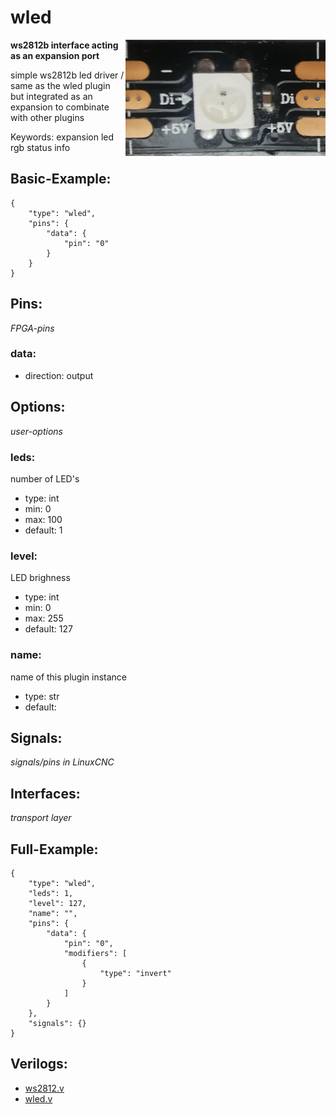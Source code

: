 # wled

<img align="right" width="320" src="image.png">

**ws2812b interface acting as an expansion port**

simple ws2812b led driver / same as the wled plugin but integrated as an expansion to combinate with other plugins

Keywords: expansion led rgb status info

## Basic-Example:
```
{
    "type": "wled",
    "pins": {
        "data": {
            "pin": "0"
        }
    }
}
```

## Pins:
*FPGA-pins*
### data:

 * direction: output


## Options:
*user-options*
### leds:
number of LED's

 * type: int
 * min: 0
 * max: 100
 * default: 1

### level:
LED brighness

 * type: int
 * min: 0
 * max: 255
 * default: 127

### name:
name of this plugin instance

 * type: str
 * default: 


## Signals:
*signals/pins in LinuxCNC*


## Interfaces:
*transport layer*


## Full-Example:
```
{
    "type": "wled",
    "leds": 1,
    "level": 127,
    "name": "",
    "pins": {
        "data": {
            "pin": "0",
            "modifiers": [
                {
                    "type": "invert"
                }
            ]
        }
    },
    "signals": {}
}
```

## Verilogs:
 * [ws2812.v](ws2812.v)
 * [wled.v](wled.v)
